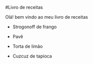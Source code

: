 #Livro de receitas 

Olá! bem vindo ao meu livro de receitas

 - Strogonoff de frango
 
 - Pavê

 - Torta de limão

 - Cuzcuz de tapioca
